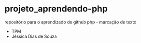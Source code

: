 # projeto_aprendendo-php
repositório para o aprendizado de github php - marcação de texto
* TPM
* Jéssica Dias de Souza

